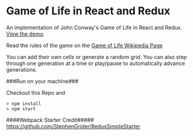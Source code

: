 # Game of Life in React and Redux

An implementation of John Conway's Game of Life in React and Redux. [View the demo](http://thepeted.github.io/game-of-life-redux/).

Read the rules of the game on the [Game of Life Wikipedia Page](https://en.wikipedia.org/wiki/Conway%27s_Game_of_Life)

You can add their own cells or generate a random grid.  You can also step through one generation at a time or play/pause to automatically advance generations.

###Run on your machine###

Checkout this Repo and

```
> npm install
> npm start
```

####Webpack Starter Credit#####
https://github.com/StephenGrider/ReduxSimpleStarter
